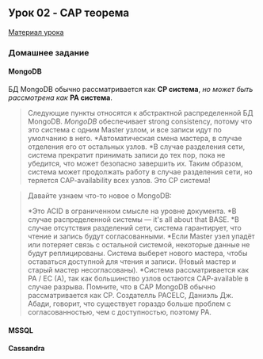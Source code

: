 ## Урок 02 - CAP теорема
[Материал урока](https://github.com/ada04/NoSQL/blob/main/lesson02/lesson02.txt)
  
### Домашнее задание

#### MongoDB

БД MongoDB обычно рассматривается как **CP система**, _но может быть рассмотрена как_ **PA система**.


>Следующие пункты относятся к абстрактной распределенной БД MongoDB.
>*MongoDB* обеспечивает strong consistency, потому что это система с одним Master узлом, и все записи идут по умолчанию в него.
>*Автоматическая смена мастера, в случае отделения его от остальных узлов.
>*В случае разделения сети, система прекратит принимать записи до тех пор, пока не убедится, что может безопасно завершить их.
>Таким образом, система может продолжать работу в случае разделения сети, но теряется CAP-availability всех узлов. Это CP система!

>Давайте узнаем что-то новое о MongoDB:
>
>*Это ACID в ограниченном смысле на уровне документа.
>*В случае распределенной системы — it's all about that BASE.
>*В случае отсутствия разделений сети, система гарантирует, что чтение и запись будут согласованными.
>*Если Master узел упадёт или потеряет связь с остальной системой, некоторые данные не будут реплицированы. Система выберет нового мастера, чтобы оставаться доступной для чтения и записи. (Новый мастер и старый мастер несогласованы).
>*Система рассматривается как PA / EC (A), так как большинство узлов остаются CAP-available в случае разрыва. Помните, что в CAP MongoDB обычно рассматривается как CP. Создателль PACELC, Даниэль Дж. Абади, говорит, что существует гораздо больше проблем с согласованностью, чем с доступностью, поэтому PA.


#### MSSQL

#### Cassandra
